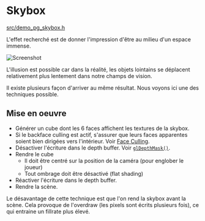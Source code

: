 # Skybox

[src/demo_pg_skybox.h](../src/demo_pg_skybox.h)

L'effet recherché est de donner l'impression d'être au milieu d'un espace immense.

![Screenshot](skybox.png)

L'illusion est possible car dans la réalité, les objets lointains se déplacent relativement plus lentement dans notre champs de vision.

Il existe plusieurs façon d'arriver au même résultat. Nous voyons ici une des techniques possible.

## Mise en oeuvre

- Générer un cube dont les 6 faces affichent les textures de la skybox.
- Si le backface culling est actif, s'assurer que leurs faces apparentes soient bien dirigées vers l'intérieur. Voir [Face Culling](https://www.khronos.org/opengl/wiki/Face_Culling).
- Désactiver l'écriture dans le depth buffer. Voir [```glDepthMask()```](http://docs.gl/gl3/glDepthMask).
- Rendre le cube
    - Il doit être centré sur la position de la caméra (pour englober le joueur)
    - Tout ombrage doit être désactivé (flat shading)
- Réactiver l'écriture dans le depth buffer.
- Rendre la scène.

Le désavantage de cette technique est que l'on rend la skybox avant la scène. Cela provoque de l'overdraw (les pixels sont écrits plusieurs fois), ce qui entraine un fillrate plus élevé.
